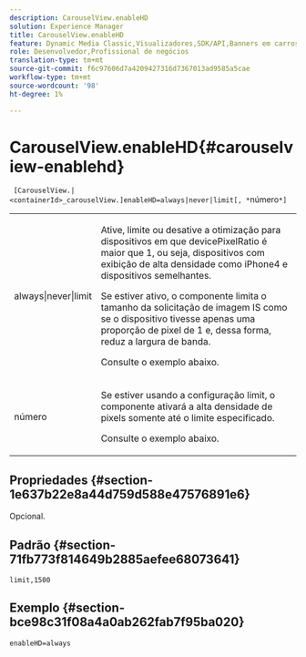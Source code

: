 ```yaml
---
description: CarouselView.enableHD
solution: Experience Manager
title: CarouselView.enableHD
feature: Dynamic Media Classic,Visualizadores,SDK/API,Banners em carrossel
role: Desenvolvedor,Profissional de negócios
translation-type: tm+mt
source-git-commit: f6c97606d7a4209427316d7367013ad9585a5cae
workflow-type: tm+mt
source-wordcount: '98'
ht-degree: 1%

---
```



# CarouselView.enableHD{#carouselview-enablehd}

` [CarouselView.|<containerId>_carouselView.]enableHD=always|never|limit[, *`número`*]`

<table id="table_0BEA0B5FFDF64E5594B534B2A87A6D88"> 
 <tbody> 
  <tr> 
   <td colname="col1"> <p> <span class="codeph"> always|never|limit</span> </p> </td> 
   <td colname="col2"> <p> Ative, limite ou desative a otimização para dispositivos em que <span class="codeph"> devicePixelRatio</span> é maior que <span class="codeph"> 1</span>, ou seja, dispositivos com exibição de alta densidade como iPhone4 e dispositivos semelhantes. </p> <p>Se estiver ativo, o componente limita o tamanho da solicitação de imagem IS como se o dispositivo tivesse apenas uma proporção de pixel de <span class="codeph"> 1</span> e, dessa forma, reduz a largura de banda. </p> <p>Consulte o exemplo abaixo. </p> </td> 
  </tr> 
  <tr> 
   <td colname="col1"> <p> <span class="codeph"><span class="varname"> número</span></span> </p> </td> 
   <td colname="col2"> <p> Se estiver usando a configuração <span class="codeph"> limit</span>, o componente ativará a alta densidade de pixels somente até o limite especificado. </p> <p>Consulte o exemplo abaixo. </p> </td> 
  </tr> 
 </tbody> 
</table>

## Propriedades {#section-1e637b22e8a44d759d588e47576891e6}

Opcional.

## Padrão {#section-71fb773f814649b2885aefee68073641}

`limit,1500`

## Exemplo {#section-bce98c31f08a4a0ab262fab7f95ba020}

`enableHD=always`
